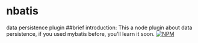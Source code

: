 nbatis
=
data persistence plugin
##brief introduction:
This a node plugin about data persistence, if you used mybatis before, you'll learn it soon.
[![NPM](https://nodei.co/npm/nbatis.png)](https://nodei.co/npm/nbatis/)
